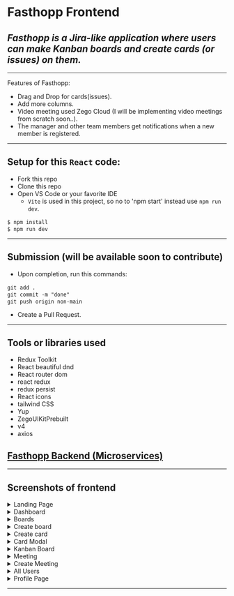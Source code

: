 # **Fasthopp Frontend**

## _Fasthopp is a Jira-like application where users can make Kanban boards and create cards (or issues) on them._
---
Features of Fasthopp:
- Drag and Drop for cards(issues).
- Add more columns.
- Video meeting used Zego Cloud (I will be implementing video meetings from scratch soon..).
- The manager and other team members get notifications when a new member is registered.
---
Setup for this `React` code:
---
- Fork this repo
- Clone this repo
- Open VS Code or your favorite IDE
  - `Vite` is used in this project, so no to 'npm start' instead use `npm run dev`.
```
$ npm install
$ npm run dev
```
----
Submission (will be available soon to contribute)
----
- Upon completion, run this commands:
```
git add .
git commit -m "done"
git push origin non-main
```
- Create a Pull Request.

---
Tools or libraries used
---
- Redux Toolkit
- React beautiful dnd
- React router dom
- react redux
- redux persist
- React icons
- tailwind CSS
- Yup
- ZegoUIKitPrebuilt
- v4
- axios
  
## [Fasthopp Backend (Microservices)](https://github.com/Susmith098/fasthopp-microservices)

---
Screenshots of frontend
---

<details>
  <summary> Landing Page </summary>
![Landing Page](https://github.com/Susmith098/fasthopp-images/blob/main/landing%20Page.png)
</details>

<details>
  <summary> Dashboard </summary>
![Dashboard](https://github.com/Susmith098/fasthopp-images/blob/main/Dashboard.png)
</details>

<details>
  <summary> Boards </summary>
![Boards](https://github.com/Susmith098/fasthopp-images/blob/main/Boards.png)
</details>

<details>
  <summary> Create board </summary>
![Create board](https://github.com/Susmith098/fasthopp-images/blob/main/create%20new%20board.png)
</details>

<details>
  <summary> Create card </summary>
![Create card](https://github.com/Susmith098/fasthopp-images/blob/main/create%20new%20card.png)
</details>

<details>
  <summary> Card Modal </summary>
![Card modal](https://github.com/Susmith098/fasthopp-images/blob/main/card%20popup.png)
</details>

<details>
  <summary> Kanban Board </summary>
![Kanban Board](https://github.com/Susmith098/fasthopp-images/blob/main/kanban%20board.png)
</details>

<details>
  <summary> Meeting </summary>
![Meeting](https://github.com/Susmith098/fasthopp-images/blob/main/meeting%20links.png)
</details>

<details>
  <summary> Create Meeting </summary>
![Create Meeting](https://github.com/Susmith098/fasthopp-images/blob/main/create%20new%20meeting.png)
</details>

<details>
  <summary> All Users </summary>
![All Users](https://github.com/Susmith098/fasthopp-images/blob/main/All%20users.png)
</details>

<details>
  <summary> Profile Page </summary>
![Profile page](https://github.com/Susmith098/fasthopp-images/blob/main/Profile%20page.png)
</details>

---
